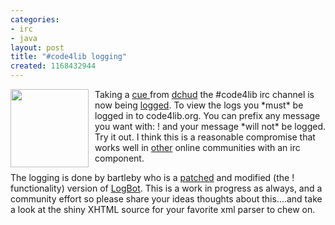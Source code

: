 ```yaml
---
categories:
- irc
- java
layout: post
title: "#code4lib logging"
created: 1168432944
---
```

<a href="http://www.amazon.com/Bartleby-Scrivener-Story-Street-Novella/dp/0974607800"><img src="/images/bartleby.png" width="125" style="float: left; margin-right: 10px;" /></a>

<p>Taking a <a href="http://onebiglibrary.net/story/dear-code4lib-you-look-good-in-xhtml">cue </a> from <a href="http://onebiglibrary.net/">dchud</a> the #code4lib irc channel is now being <a href="/irc-logs">logged</a>. To view the logs you *must* be logged in to code4lib.org. You can prefix any message you want with: ! and your message *will not* be logged. Try it out. I think this is a reasonable compromise that works well in <a href="http://swhack.com/">other</a> online communities with an irc component.</p>

<p>The logging is done by bartleby who is a <a href="http://rbach.priv.at/Patches/LogBot-20051116.diff">patched</a> and modified (the ! functionality) version of <a href="http://www.jibble.org/logbot/">LogBot</a>. This is a work in progress as always, and a community effort so please share your ideas thoughts about this....and take a look at the shiny XHTML source for your favorite xml parser to chew on.</p>

<!--break-->
